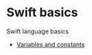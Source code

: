 # Swift basics
Swift language basics
- [Variables and constants](1.%20Variables%20and%20constants.playground/Contents.swift)
